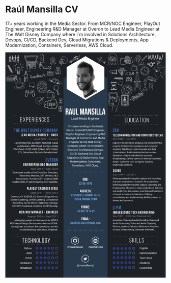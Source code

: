 # Raúl Mansilla CV
17+ years working in the Media Sector. From MCR/NOC Engineer, PlayOut Engineer, Engineering R&D Manager at Overon to Lead Media Engineer at The Walt Disney Company where I´m involved in Solutions Architecture, Devops, CI/CD, Backend Dev, Cloud Migrations & Deployments, App Modernization, Containers, Serverless, AWS Cloud.

![Screenshot](RaulMansilla2021CV.png)
